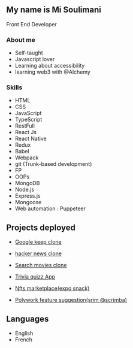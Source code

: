 My name is Mi Soulimani
-----------------------

Front End Developer

### About me

*   Self-taught
*   Javascript lover
*   Learning about accessibility
*   learning web3 with @Alchemy


### Skills

*   HTML
*   CSS
*   JavaScript
*   TypeScript
*   RestFull
*   React Js
*   React Native 
*   Redux
*   Babel
*   Webpack
*   git (Trunk-based development)
*   FP
*   OOPs
*   MongoDB 
*   Node.js
*   Express.js
*   Mongoose
*   Web automation : Puppeteer


Projects deployed
-----------------

*  [Google keep clone](https://mygooglekeep.netlify.app)

*   [hacker news clone](https://myhackernewsclone.netlify.app/)
*   [Search movies clone](https://searchmoviezzz.netlify.app)
*   [Trivia quizz App](https://trivia-quizzz.netlify.app/)
*   [Nfts marketplace(expo snack)](https://snack.expo.dev/@misouli/nft_marketplace)
*   [Polywork feature suggestion(srim @scrimba)](https://scrimba.com/scrim/cvKgnJTb)

Languages
---------

*   English
*   French

 
